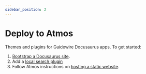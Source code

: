 ```yaml
---
sidebar_position: 2
---
```


# Deploy to Atmos

Themes and plugins for Guidewire Docusaurus apps. To get started:

1. [Bootstrap a Docusaurus site](https://docusaurus.io/docs/installation).
1. Add a
   [local search plugin](https://docusaurus.io/docs/search#using-local-search)
1. Follow Atmos instructions on
   [hosting a static website](https://atmos.internal.guidewire.net/docs/dev/cookbook-static-website).
